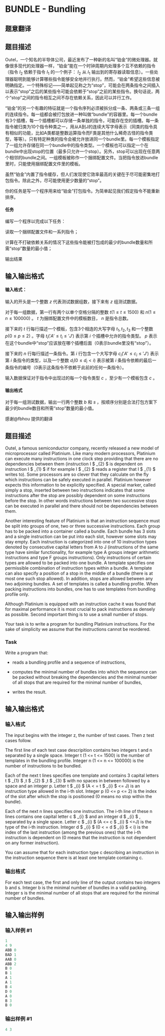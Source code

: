 # BUNDLE - Bundling

## 题意翻译

## 题目描述

Outel，一个知名的半导体公司，最近发布了一种新的名叫“铂金”的微处理器。就像很多现代的处理器一样，“铂金”能在一个时钟周期内处理多个互不依赖的指令（指令 $I_{2}$ 依赖于指令 $I_{1}$ 的一个例子： $I_{2}$ 从 $I_{1}$ 输出到的寄存器读取信息）。一些处理器聪明到能够计算哪些指令能够安全地并行执行。然而，“铂金”希望这些信息被明确指定。一个特殊标记——简单起见称之为“stop”，可能会在两条指令之间插入以表示“stop”之后的某些指令可能会依赖于“stop”之前的某些指令。换句话说，两个“stop”之间的指令相互之间不存在依赖关系，因此可以并行工作。

“铂金”的另一个有趣的特征就是一个指令序列必须被拆分成一条、两条或三条一组的连续指令。每一组都会被打包放进一种叫做“bundle”的容器里。每一个bundle有3个插槽，每一个插槽都可以存储一条单独的指令，可能存在空的插槽。每一条指令被归类为10个指令种类之一，用从A到J的连续大写字母表示（同类的指令具有相似的功能，比如A类都是整数运算指令而F类是其他什么稀奇古怪的指令类型，等等）。只有特定种类的指令会被允许放进同一个bundle里。每一个模板指定了一组允许存储在同一个bundle中的指令类型。一个模板也可以指定一个在bundle中出现stop的位置（最多只允许一个stop）。另外，stop可以出现在任意两个相邻的bundle之间。一组模板被称作一个捆绑配置文件。当把指令放进bundle里时，只能使用捆绑配置文件里的模板。

虽然“铂金”内置了指令缓存，但人们发现使它效率最高的关键在于尽可能密集地打包指令。除此之外，尽可能使用更少数量的“stop”。

你的任务是写一个程序用来给“铂金”打包指令。为简单起见我们假定指令不能重新排序。

#### 任务

编写一个程序以完成以下任务：

读取一个捆绑配置文件和一系列指令；

计算在不打破依赖关系的情况下这些指令能被打包成的最少的bundle数量和所需“stop”数量的最小值；

输出结果

## 输入输出格式

#### 输入格式：

输入的开头是一个整数 $z$ 代表测试数据组数，接下来有 $z$ 组测试数据。

对于每一组数据，第一行有两个以单个空格分隔的整数 $t(1\le t\le 1500)$ 和 $n(1\le n\le 100000)$ 。 $t$ 为捆绑配置文件中的模板数目， $n$ 是指令总数。

接下来的 $t$ 行每行描述一个模板，包含3个相连的大写字母 $t_{1},t_{2},t_{3}$ 和一个整数 $p(0\le p\le 2)$ 。字母 $t_{i}('A'\le t_{i} \le 'J')$ 表示第 $i$ 个插槽中允许的指令类型。 $p$ 表示在这个bundle中“stop”应该放在哪个插槽后面（0表示bundle里没有“stop”）。

接下来的 $n$ 行每行描述一条指令。第 $i$ 行包含一个大写字母 $c_{i}('A'\le c_{i} \le 'J')$ 表示第 $i$ 条指令的类型，以及一个整数 $d_{i}(0\le d_{i} < i)$ 表示被第 $i$ 条指令依赖的最后一条指令的编号（0表示这条指令不依赖于此前的任何一条指令）。

输入数据保证对于指令中出现过的每一个指令类型 $c$ ，至少有一个模板包含 $c$ 。

#### 输出格式

对于每一组测试数据，输出一行两个整数 $b$ 和 $s$ ，按顺序分别是合法打包方案下最少的bundle数目和所需“stop”数量的最小值。

感谢@fbhou 提供的翻译

## 题目描述

Outel, a famous semiconductor company, recently released a new model of microprocessor called Platinium. Like many modern processors, Platinium can execute many instructions in one clock step providing that there are no dependencies between them (instruction I $ _{2} $ is dependent on instruction I $ _{1} $ if for example I $ _{2} $ reads a register that I $ _{1} $ writes to). Some processors are so clever that they calculate on the fly which instructions can be safely executed in parallel. Platinium however expects this information to be explicitly specified. A special marker, called simply a stop, inserted between two instructions indicates that some instructions after the stop are possibly dependent on some instructions before the stop. In other words instructions between two successive stops can be executed in parallel and there should not be dependencies between them.

Another interesting feature of Platinium is that an instruction sequence must be split into groups of one, two or three successive instructions. Each group has to be packed into a container called a bundle. Each bundle has 3 slots and a single instruction can be put into each slot, however some slots may stay empty. Each instruction is categorized into one of 10 instruction types denoted by consecutive capital letters from A to J (instructions of the same type have similar functionality, for example type A groups integer arithmetic instructions and type F groups instructions). Only instructions of certain types are allowed to be packed into one bundle. A template specifies one permissible combination of instruction types within a bundle. A template can also specify a position of a stop in the middle of a bundle (there is at most one such stop allowed). In addition, stops are allowed between any two adjoining bundles. A set of templates is called a bundling profile. When packing instructions into bundles, one has to use templates from bundling profile only.

Although Platinium is equipped with an instruction cache it was found that for maximal performance it is most crucial to pack instructions as densely as possible. Second important thing is to use a small number of stops.

Your task is to write a program for bundling Platinium instructions. For the sake of simplicity we assume that the instructions cannot be reordered.

### Task

Write a program that:

- reads a bundling profile and a sequence of instructions,

- computes the minimal number of bundles into which the sequence can be packed without breaking the dependencies and the minimal number of all stops that are required for the minimal number of bundles,

- writes the result.

## 输入输出格式

### 输入格式

 The input begins with the integer z, the number of test cases. Then z test cases follow.

The first line of each test case descripition contains two integers t and n separated by a single space. Integer t (1 <= t <= 1500) is the number of templates in the bundling profile. Integer n (1 <= n <= 100000) is the number of instructions to be bundled.

Each of the next t lines specifies one template and contains 3 capital letters t $ _{1} $ ,t $ _{2} $ ,t $ _{3} $ with no spaces in between followed by a space and an integer p. Letter t $ _{i} $ (A < = t $ _{i} $ <= J) is an instruction type allowed in the i-th slot. Integer p (0 <= p <= 2) is the index of the slot after which the stop is positioned (0 means no stop within the bundle).

Each of the next n lines specifies one instruction. The i-th line of these n lines contains one capital letter c $ _{i} $ and an integer d $ _{i} $ , separated by a single space. Letter c $ _{i} $ (A <= c $ _{i} $ <=J) is the type of the i-th instruction. Integer d $ _{i} $ (0 < = d $ _{i} $ < i) is the index of the last instruction (among the previous ones) that the i-th instruction is dependent on (0 means that the instruction is not dependent on any former instruction).

You can assume that for each instruction type c describing an instruction in the instruction sequence there is at least one template containing c.

### 输出格式

 For each test case, the first and only line of the output contains two integers b and s. Integer b is the minimal number of bundles in a valid packing. Integer s is the minimal number of all stops that are required for the minimal number of bundles.

## 输入输出样例

### 输入样例 #1

```cpp
1
4 9 
ABB 0 
BAD 1 
AAB 0 
ABB 2 
B 0 
B 1 
A 1 
A 1 
B 4 
D 0 
A 0 
B 3 
B 0
```


### 输出样例 #1

```cpp
4 3
```


